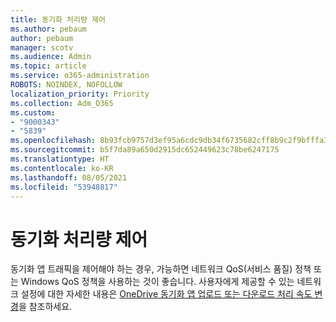```yaml
---
title: 동기화 처리량 제어
ms.author: pebaum
author: pebaum
manager: scotv
ms.audience: Admin
ms.topic: article
ms.service: o365-administration
ROBOTS: NOINDEX, NOFOLLOW
localization_priority: Priority
ms.collection: Adm_O365
ms.custom:
- "9000343"
- "5839"
ms.openlocfilehash: 8b93fcb9757d3ef95a6cdc9db34f6735682cff8b9c2f9bfffa38a547326b69e7
ms.sourcegitcommit: b5f7da89a650d2915dc652449623c78be6247175
ms.translationtype: HT
ms.contentlocale: ko-KR
ms.lasthandoff: 08/05/2021
ms.locfileid: "53948817"
---
```

# <a name="control-sync-throughput"></a>동기화 처리량 제어

동기화 앱 트래픽을 제어해야 하는 경우, 가능하면 네트워크 QoS(서비스 품질) 정책 또는 Windows QoS 정책을 사용하는 것이 좋습니다. 사용자에게 제공할 수 있는 네트워크 설정에 대한 자세한 내용은 [OneDrive 동기화 앱 업로드 또는 다운로드 처리 속도 변경](https://support.office.com/article/71cc69da-2371-4981-8cc8-b4558bdda56e)을 참조하세요.